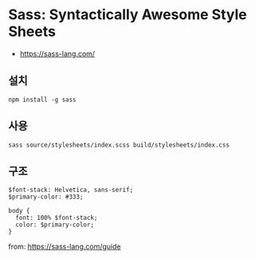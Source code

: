 # Sass: Syntactically Awesome Style Sheets

* https://sass-lang.com/

 

## 설치
```
npm install -g sass
```
 
## 사용
```
sass source/stylesheets/index.scss build/stylesheets/index.css
```
 
## 구조
```
$font-stack: Helvetica, sans-serif;
$primary-color: #333;

body {
  font: 100% $font-stack;
  color: $primary-color;
}
```
from: https://sass-lang.com/guide

